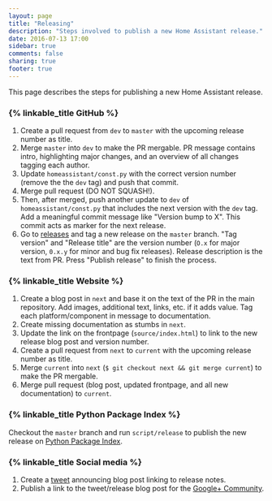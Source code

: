 ```yaml
---
layout: page
title: "Releasing"
description: "Steps involved to publish a new Home Assistant release."
date: 2016-07-13 17:00
sidebar: true
comments: false
sharing: true
footer: true
---
```


This page describes the steps for publishing a new Home Assistant release.

### {% linkable_title GitHub %}

1. Create a pull request from `dev` to `master` with the upcoming release number as title.
2. Merge `master` into `dev` to make the PR mergable. PR message contains intro, highlighting major changes, and an overview of all changes tagging each author.
3. Update `homeassistant/const.py` with the correct version number (remove the the `dev` tag) and push that commit.
4. Merge pull request (DO NOT SQUASH!).
5. Then, after merged, push another update to `dev` of `homeassistant/const.py` that includes the next version with the `dev` tag. Add a meaningful commit message like "Version bump to X". This commit acts as marker for the next release.
6. Go to [releases](https://github.com/home-assistant/home-assistant/releases) and tag a new release on the `master` branch. "Tag version" and "Release title" are the version number (`O.x` for major version, `0.x.y` for minor and bug fix releases). Release description is the text from PR. Press "Publish release" to finish the process.

### {% linkable_title Website %}

1. Create a blog post in `next` and base it on the text of the PR in the main repository. Add images, additional text, links, etc. if it adds value. Tag each platform/component in message to documentation.
2. Create missing documentation as stumbs in `next`.
3. Update the link on the frontpage (`source/index.html`) to link to the new release blog post and version number.
4. Create a pull request from `next` to `current` with the upcoming release number as title.
5. Merge `current` into `next` (`$ git checkout next && git merge current`) to make the PR mergable.
6. Merge pull request (blog post, updated frontpage, and all new documentation) to `current`.

### {% linkable_title Python Package Index %}

Checkout the `master` branch and run `script/release` to publish the new release on [Python Package Index](https://pypi.python.org).

### {% linkable_title Social media %}

1. Create a [tweet](https://twitter.com/home_assistant) announcing blog post linking to release notes.
2. Publish a link to the tweet/release blog post for the [Google+ Community](https://plus.google.com/b/110560654828510104551/communities/106562234893511202708).

